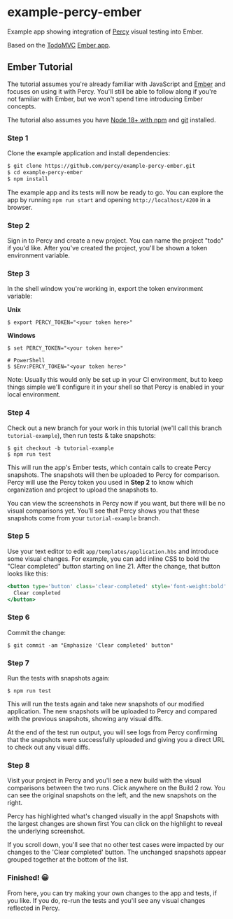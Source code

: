 # example-percy-ember

Example app showing integration of [Percy](https://percy.io/) visual testing into Ember.

Based on the [TodoMVC](https://github.com/tastejs/todomvc) [Ember
app](https://github.com/tastejs/todomvc/tree/master/examples/ember).

## Ember Tutorial

The tutorial assumes you're already familiar with JavaScript and [Ember](https://emberjs.com/) and
focuses on using it with Percy. You'll still be able to follow along if you're not familiar with
Ember, but we won't spend time introducing Ember concepts.

The tutorial also assumes you have [Node 18+ with npm](https://nodejs.org/en/download/) and
[git](https://git-scm.com/book/en/v2/Getting-Started-Installing-Git) installed.

### Step 1

Clone the example application and install dependencies:

```bash
$ git clone https://github.com/percy/example-percy-ember.git
$ cd example-percy-ember
$ npm install
```

The example app and its tests will now be ready to go. You can explore the app by running
`npm run start` and opening `http://localhost/4200` in a browser.

### Step 2

Sign in to Percy and create a new project. You can name the project "todo" if you'd like. After
you've created the project, you'll be shown a token environment variable.

### Step 3

In the shell window you're working in, export the token environment variable:

**Unix**

```shell
$ export PERCY_TOKEN="<your token here>"
```

**Windows**

```shell
$ set PERCY_TOKEN="<your token here>"

# PowerShell
$ $Env:PERCY_TOKEN="<your token here>"
```

Note: Usually this would only be set up in your CI environment, but to keep things simple we'll
configure it in your shell so that Percy is enabled in your local environment.

### Step 4

Check out a new branch for your work in this tutorial (we'll call this branch `tutorial-example`),
then run tests & take snapshots:

```shell
$ git checkout -b tutorial-example
$ npm run test
```

This will run the app's Ember tests, which contain calls to create Percy snapshots. The snapshots
will then be uploaded to Percy for comparison. Percy will use the Percy token you used in **Step 2**
to know which organization and project to upload the snapshots to.

You can view the screenshots in Percy now if you want, but there will be no visual comparisons
yet. You'll see that Percy shows you that these snapshots come from your `tutorial-example` branch.

### Step 5

Use your text editor to edit `app/templates/application.hbs` and introduce some visual changes. For
example, you can add inline CSS to bold the "Clear completed" button starting on line 21. After the
change, that button looks like this:

```hbs
<button type='button' class='clear-completed' style='font-weight:bold' {{on 'click' this.clearCompleted}}>
  Clear completed
</button>
```

### Step 6

Commit the change:

```shell
$ git commit -am "Emphasize 'Clear completed' button"
```

### Step 7

Run the tests with snapshots again:

```shell
$ npm run test
```

This will run the tests again and take new snapshots of our modified application. The new snapshots
will be uploaded to Percy and compared with the previous snapshots, showing any visual diffs.

At the end of the test run output, you will see logs from Percy confirming that the snapshots were
successfully uploaded and giving you a direct URL to check out any visual diffs.

### Step 8

Visit your project in Percy and you'll see a new build with the visual comparisons between the two
runs. Click anywhere on the Build 2 row. You can see the original snapshots on the left, and the new
snapshots on the right.

Percy has highlighted what's changed visually in the app! Snapshots with the largest changes are
shown first You can click on the highlight to reveal the underlying screenshot.

If you scroll down, you'll see that no other test cases were impacted by our changes to the 'Clear
completed' button. The unchanged snapshots appear grouped together at the bottom of the list.

### Finished! 😀

From here, you can try making your own changes to the app and tests, if you like. If you do, re-run
the tests and you'll see any visual changes reflected in Percy.
